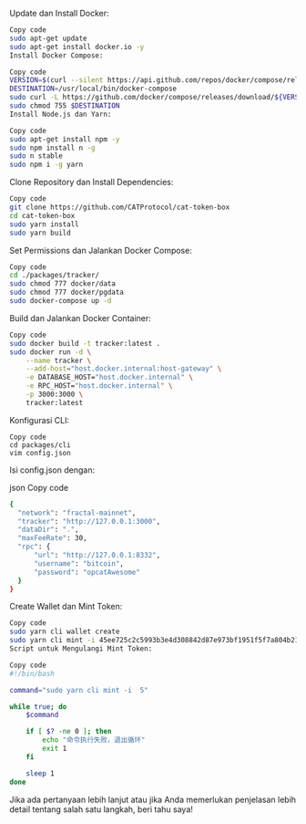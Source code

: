 
Update dan Install Docker:

``` bash
Copy code
sudo apt-get update
sudo apt-get install docker.io -y
Install Docker Compose:
```
```bash
Copy code
VERSION=$(curl --silent https://api.github.com/repos/docker/compose/releases/latest | grep -Po '"tag_name": "\K.*\d')
DESTINATION=/usr/local/bin/docker-compose
sudo curl -L https://github.com/docker/compose/releases/download/${VERSION}/docker-compose-$(uname -s)-$(uname -m) -o $DESTINATION
sudo chmod 755 $DESTINATION
Install Node.js dan Yarn:
```
```bash
Copy code
sudo apt-get install npm -y
sudo npm install n -g
sudo n stable
sudo npm i -g yarn
```
Clone Repository dan Install Dependencies:

```bash
Copy code
git clone https://github.com/CATProtocol/cat-token-box
cd cat-token-box
sudo yarn install
sudo yarn build
```
Set Permissions dan Jalankan Docker Compose:
```bash
Copy code
cd ./packages/tracker/
sudo chmod 777 docker/data
sudo chmod 777 docker/pgdata
sudo docker-compose up -d
```
Build dan Jalankan Docker Container:
```bash
Copy code
sudo docker build -t tracker:latest .
sudo docker run -d \
    --name tracker \
    --add-host="host.docker.internal:host-gateway" \
    -e DATABASE_HOST="host.docker.internal" \
    -e RPC_HOST="host.docker.internal" \
    -p 3000:3000 \
    tracker:latest
```
Konfigurasi CLI:
```
Copy code
cd packages/cli
vim config.json
```
Isi config.json dengan:

json
Copy code
```bash
{
  "network": "fractal-mainnet",
  "tracker": "http://127.0.0.1:3000",
  "dataDir": ".",
  "maxFeeRate": 30,
  "rpc": {
      "url": "http://127.0.0.1:8332",
      "username": "bitcoin",
      "password": "opcatAwesome"
  }
}
```
Create Wallet dan Mint Token:

```bash
Copy code
sudo yarn cli wallet create
sudo yarn cli mint -i 45ee725c2c5993b3e4d308842d87e973bf1951f5f7a804b21e4dd964ecd12d6b_0 5
Script untuk Mengulangi Mint Token:
```

```bash
Copy code
#!/bin/bash

command="sudo yarn cli mint -i  5"

while true; do
    $command

    if [ $? -ne 0 ]; then
        echo "命令执行失败，退出循环"
        exit 1
    fi

    sleep 1
done
```
Jika ada pertanyaan lebih lanjut atau jika Anda memerlukan penjelasan lebih detail tentang salah satu langkah, beri tahu saya!
